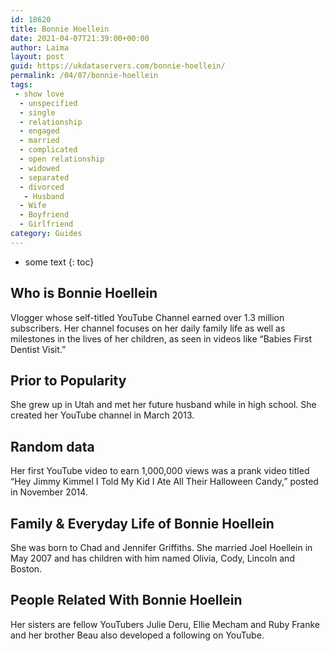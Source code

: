 ```yaml
---
id: 18620
title: Bonnie Hoellein
date: 2021-04-07T21:39:00+00:00
author: Laima
layout: post
guid: https://ukdataservers.com/bonnie-hoellein/
permalink: /04/07/bonnie-hoellein
tags:
 - show love
  - unspecified
  - single
  - relationship
  - engaged
  - married
  - complicated
  - open relationship
  - widowed
  - separated
  - divorced
   - Husband
  - Wife
  - Boyfriend
  - Girlfriend
category: Guides
---
```


* some text
{: toc}


## Who is Bonnie Hoellein
                  
                  
                  
Vlogger whose self-titled YouTube Channel earned over 1.3 million subscribers. Her channel focuses on her daily family life as well as milestones in the lives of her children, as seen in videos like &#8220;Babies First Dentist Visit.&#8221;
                  
              
            
              
            
                
                
                
## Prior to Popularity
                  
                  
                  
She grew up in Utah and met her future husband while in high school. She created her YouTube channel in March 2013.
                  
              
            
              
            
                
                
                
## Random data
                  
                  
                  
Her first YouTube video to earn 1,000,000 views was a prank video titled &#8220;Hey Jimmy Kimmel I Told My Kid I Ate All Their Halloween Candy,&#8221; posted in November 2014.
                  
              
            
              
            
                
                
                
## Family & Everyday Life of Bonnie Hoellein
                  
                  
                  
She was born to Chad and Jennifer Griffiths. She married Joel Hoellein in May 2007 and has children with him named Olivia, Cody, Lincoln and Boston.
                  
              
            
              
            
                
                
                
## People Related With Bonnie Hoellein
                  
                  
                  
Her sisters are fellow YouTubers Julie Deru, Ellie Mecham and Ruby Franke and her brother Beau also developed a following on YouTube.
                  
              
            
              
            
                
              
            
              
              
            
            
              
            
          
          
          